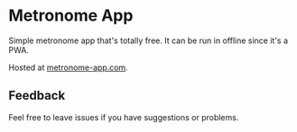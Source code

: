 # Metronome App

Simple metronome app that's totally free. It can be run in offline since it's a PWA.

Hosted at [metronome-app.com](https://www.metronome-app.com/).

## Feedback

Feel free to leave issues if you have suggestions or problems.
